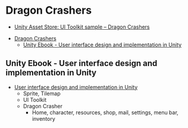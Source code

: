 # Dragon Crashers

- [Unity Asset Store: UI Toolkit sample – Dragon Crashers](https://assetstore.unity.com/packages/essentials/tutorial-projects/dragon-crashers-ui-toolkit-sample-project-231178)

<!-- TOC -->
* [Dragon Crashers](#dragon-crashers)
  * [Unity Ebook - User interface design and implementation in Unity](#unity-ebook---user-interface-design-and-implementation-in-unity)
<!-- TOC -->

## Unity Ebook - User interface design and implementation in Unity

- [User interface design and implementation in Unity](https://unity.com/resources/user-interface-design-and-implementation-in-unity)
  - Sprite, Tilemap
  - UI Toolkit
  - Dragon Crasher
    - Home, character, resources, shop, mail, settings, menu bar, inventory

